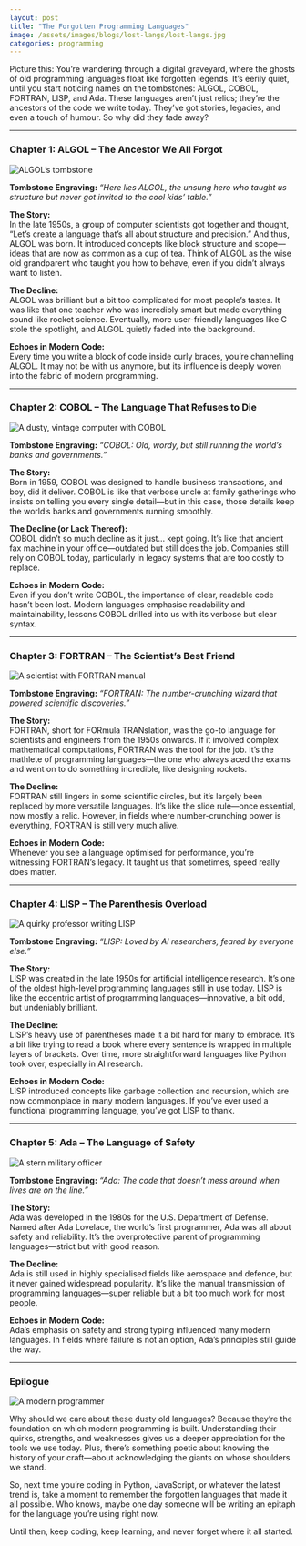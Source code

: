 ```yaml
---
layout: post
title: "The Forgotten Programming Languages"
image: /assets/images/blogs/lost-langs/lost-langs.jpg
categories: programming 
---
```


Picture this: You’re wandering through a digital graveyard, where the ghosts of old programming languages float like forgotten legends. It’s eerily quiet, until you start noticing names on the tombstones: ALGOL, COBOL, FORTRAN, LISP, and Ada. These languages aren’t just relics; they’re the ancestors of the code we write today. They’ve got stories, legacies, and even a touch of humour. So why did they fade away?

---

### **Chapter 1: ALGOL – The Ancestor We All Forgot**

![ALGOL’s tombstone](/assets/images/blogs/lost-langs/algol.jpg)

**Tombstone Engraving:** *“Here lies ALGOL, the unsung hero who taught us structure but never got invited to the cool kids’ table.”*

**The Story:**  
In the late 1950s, a group of computer scientists got together and thought, “Let’s create a language that’s all about structure and precision.” And thus, ALGOL was born. It introduced concepts like block structure and scope—ideas that are now as common as a cup of tea. Think of ALGOL as the wise old grandparent who taught you how to behave, even if you didn’t always want to listen.

**The Decline:**  
ALGOL was brilliant but a bit too complicated for most people’s tastes. It was like that one teacher who was incredibly smart but made everything sound like rocket science. Eventually, more user-friendly languages like C stole the spotlight, and ALGOL quietly faded into the background.

**Echoes in Modern Code:**  
Every time you write a block of code inside curly braces, you’re channelling ALGOL. It may not be with us anymore, but its influence is deeply woven into the fabric of modern programming.

---

### **Chapter 2: COBOL – The Language That Refuses to Die**

![A dusty, vintage computer with COBOL](/assets/images/blogs/lost-langs/cobol.jpg)

**Tombstone Engraving:** *“COBOL: Old, wordy, but still running the world’s banks and governments.”*

**The Story:**  
Born in 1959, COBOL was designed to handle business transactions, and boy, did it deliver. COBOL is like that verbose uncle at family gatherings who insists on telling you every single detail—but in this case, those details keep the world’s banks and governments running smoothly.

**The Decline (or Lack Thereof):**  
COBOL didn’t so much decline as it just… kept going. It’s like that ancient fax machine in your office—outdated but still does the job. Companies still rely on COBOL today, particularly in legacy systems that are too costly to replace.

**Echoes in Modern Code:**  
Even if you don’t write COBOL, the importance of clear, readable code hasn’t been lost. Modern languages emphasise readability and maintainability, lessons COBOL drilled into us with its verbose but clear syntax.

---

### **Chapter 3: FORTRAN – The Scientist’s Best Friend**

![A scientist with FORTRAN manual](/assets/images/blogs/lost-langs/fortran.jpg)

**Tombstone Engraving:** *“FORTRAN: The number-crunching wizard that powered scientific discoveries.”*

**The Story:**  
FORTRAN, short for FORmula TRANslation, was the go-to language for scientists and engineers from the 1950s onwards. If it involved complex mathematical computations, FORTRAN was the tool for the job. It’s the mathlete of programming languages—the one who always aced the exams and went on to do something incredible, like designing rockets.

**The Decline:**  
FORTRAN still lingers in some scientific circles, but it’s largely been replaced by more versatile languages. It’s like the slide rule—once essential, now mostly a relic. However, in fields where number-crunching power is everything, FORTRAN is still very much alive.

**Echoes in Modern Code:**  
Whenever you see a language optimised for performance, you’re witnessing FORTRAN’s legacy. It taught us that sometimes, speed really does matter.

---

### **Chapter 4: LISP – The Parenthesis Overload**

![A quirky professor writing LISP](/assets/images/blogs/lost-langs/lisp.jpg)

**Tombstone Engraving:** *“LISP: Loved by AI researchers, feared by everyone else.”*

**The Story:**  
LISP was created in the late 1950s for artificial intelligence research. It’s one of the oldest high-level programming languages still in use today. LISP is like the eccentric artist of programming languages—innovative, a bit odd, but undeniably brilliant.

**The Decline:**  
LISP’s heavy use of parentheses made it a bit hard for many to embrace. It’s a bit like trying to read a book where every sentence is wrapped in multiple layers of brackets. Over time, more straightforward languages like Python took over, especially in AI research.

**Echoes in Modern Code:**  
LISP introduced concepts like garbage collection and recursion, which are now commonplace in many modern languages. If you’ve ever used a functional programming language, you’ve got LISP to thank.

---

### **Chapter 5: Ada – The Language of Safety**

![A stern military officer](/assets/images/blogs/lost-langs/ada.jpg)

**Tombstone Engraving:** *“Ada: The code that doesn’t mess around when lives are on the line.”*

**The Story:**  
Ada was developed in the 1980s for the U.S. Department of Defense. Named after Ada Lovelace, the world’s first programmer, Ada was all about safety and reliability. It’s the overprotective parent of programming languages—strict but with good reason.

**The Decline:**  
Ada is still used in highly specialised fields like aerospace and defence, but it never gained widespread popularity. It’s like the manual transmission of programming languages—super reliable but a bit too much work for most people.

**Echoes in Modern Code:**  
Ada’s emphasis on safety and strong typing influenced many modern languages. In fields where failure is not an option, Ada’s principles still guide the way.

---

### **Epilogue**

![A modern programmer](/assets/images/blogs/lost-langs/conclusion.jpg)

Why should we care about these dusty old languages? Because they’re the foundation on which modern programming is built. Understanding their quirks, strengths, and weaknesses gives us a deeper appreciation for the tools we use today. Plus, there’s something poetic about knowing the history of your craft—about acknowledging the giants on whose shoulders we stand.

So, next time you’re coding in Python, JavaScript, or whatever the latest trend is, take a moment to remember the forgotten languages that made it all possible. Who knows, maybe one day someone will be writing an epitaph for the language you’re using right now.

Until then, keep coding, keep learning, and never forget where it all started.
